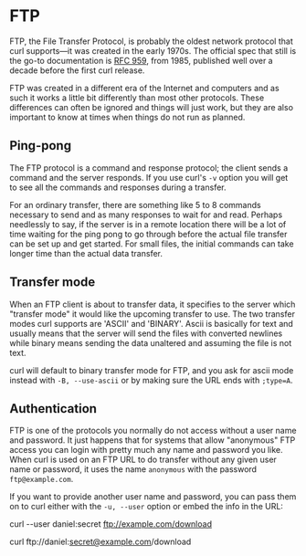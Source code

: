 # FTP

FTP, the File Transfer Protocol, is probably the oldest network protocol that
curl supports—it was created in the early 1970s. The official spec that
still is the go-to documentation is [RFC 959](https://www.ietf.org/rfc/rfc959.txt),
from 1985, published well over a decade before the first curl release.

FTP was created in a different era of the Internet and computers and as such it
works a little bit differently than most other protocols. These differences
can often be ignored and things will just work, but they are also
important to know at times when things do not run as planned.

## Ping-pong

The FTP protocol is a command and response protocol; the client sends a
command and the server responds. If you use curl's `-v` option you will get to
see all the commands and responses during a transfer.

For an ordinary transfer, there are something like 5 to 8 commands necessary
to send and as many responses to wait for and read. Perhaps needlessly to say,
if the server is in a remote location there will be a lot of time waiting for
the ping pong to go through before the actual file transfer can be set up and
get started. For small files, the initial commands can take longer time than
the actual data transfer.

## Transfer mode

When an FTP client is about to transfer data, it specifies to the server which
"transfer mode" it would like the upcoming transfer to use. The two transfer modes
curl supports are 'ASCII' and 'BINARY'. Ascii is basically for text and
usually means that the server will send the files with converted newlines
while binary means sending the data unaltered and assuming the file is not
text.

curl will default to binary transfer mode for FTP, and you ask for ascii mode
instead with `-B, --use-ascii` or by making sure the URL ends with `;type=A`.

## Authentication

FTP is one of the protocols you normally do not access without a user name and
password. It just happens that for systems that allow "anonymous" FTP access
you can login with pretty much any name and password you like. When curl is
used on an FTP URL to do transfer without any given user name or password, it
uses the name `anonymous` with the password `ftp@example.com`.

If you want to provide another user name and password, you can pass them on to
curl either with the `-u, --user` option or embed the info in the URL:

   curl --user daniel:secret ftp://example.com/download

   curl ftp://daniel:secret@example.com/download
